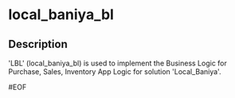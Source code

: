 # local_baniya_bl

## Description
'LBL' (local_baniya_bl) is used to implement the Business Logic for Purchase, Sales, Inventory App Logic for solution 'Local_Baniya'.

#EOF
